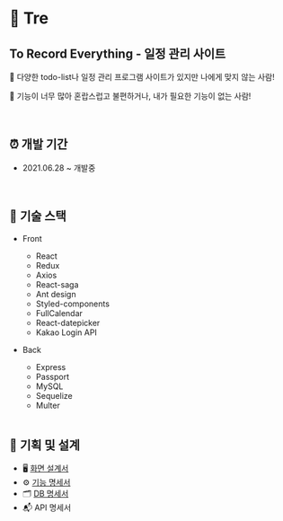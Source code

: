 # 📅 Tre 

## To Record Everything - 일정 관리 사이트
📌 다양한 todo-list나 일정 관리 프로그램 사이트가 있지만 나에게 맞지 않는 사람!


📌 기능이 너무 많아 혼랍스럽고 불편하거나, 내가 필요한 기능이 없는 사람!

<br>

## ⏰ 개발 기간
- 2021.06.28 ~ 개발중

<br>

## 🔨 기술 스택
- Front
  - React
  - Redux
  - Axios
  - React-saga
  - Ant design
  - Styled-components
  - FullCalendar
  - React-datepicker
  - Kakao Login API

- Back
  - Express
  - Passport
  - MySQL
  - Sequelize
  - Multer
  
  <br>
  
## 📄 기획 및 설계
 - 🖥 [화면 설계서](https://whimsical.com/tre-5wLaojqAbXzzNZWW5z2gqX)
 - ⚙ [기능 명세서](https://www.notion.so/difunto/ac01f0efd7eb4b35983bf17234bf0e5a)
 - 🗂 [DB 명세서](https://www.notion.so/difunto/DB-824da7f74d7640ae9dc1f1435f2fbf8a)
 - 📬 API 명세서
